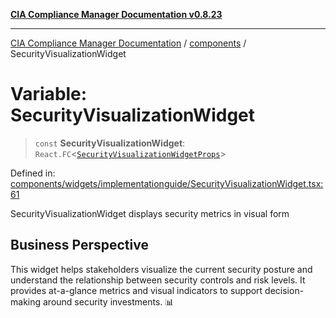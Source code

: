 [**CIA Compliance Manager Documentation v0.8.23**](../../README.md)

***

[CIA Compliance Manager Documentation](../../modules.md) / [components](../README.md) / SecurityVisualizationWidget

# Variable: SecurityVisualizationWidget

> `const` **SecurityVisualizationWidget**: `React.FC`\<[`SecurityVisualizationWidgetProps`](../widgets/implementationguide/SecurityVisualizationWidget/interfaces/SecurityVisualizationWidgetProps.md)\>

Defined in: [components/widgets/implementationguide/SecurityVisualizationWidget.tsx:61](https://github.com/Hack23/cia-compliance-manager/blob/55488ba3ac0003e4435eb3634b6ab6e9b8b05a9b/src/components/widgets/implementationguide/SecurityVisualizationWidget.tsx#L61)

SecurityVisualizationWidget displays security metrics in visual form

## Business Perspective

This widget helps stakeholders visualize the current security posture
and understand the relationship between security controls and risk levels.
It provides at-a-glance metrics and visual indicators to support
decision-making around security investments. 📊
